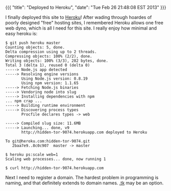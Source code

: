 {{{
  "title": "Deployed to Heroku",
  "date": "Tue Feb 26 21:48:08 EST 2013"
}}}

I finally deployed this site to [Heroku](http://heroku.com)! After wading through hoardes of poorly designed "free" hosting sites, I remembered Heroku allows one free web dyno, which is all I need for this site. I really enjoy how minimal and easy heroku is:

    $ git push heroku master
    Counting objects: 5, done.
    Delta compression using up to 2 threads.
    Compressing objects: 100% (2/2), done.
    Writing objects: 100% (3/3), 282 bytes, done.
    Total 3 (delta 1), reused 0 (delta 0)
    -----> Node.js app detected
    -----> Resolving engine versions
           Using Node.js version: 0.8.19
           Using npm version: 1.1.65
    -----> Fetching Node.js binaries
    -----> Vendoring node into slug
    -----> Installing dependencies with npm
    ... npm crap ...
    -----> Building runtime environment
    -----> Discovering process types
           Procfile declares types -> web

    -----> Compiled slug size: 11.6MB
    -----> Launching... done, v9
           http://hidden-tor-9074.herokuapp.com deployed to Heroku

    To git@heroku.com:hidden-tor-9074.git
       2baa7e9..8c0c907  master -> master

    $ heroku ps:scale web=1
    Scaling web processes... done, now running 1

    $ curl http://hidden-tor-9074.herokuapp.com

Next I need to register a domain. The hardest problem in programming is naming, and that definitely extends to domain names. [.tk](http://www.dot.tk/) may be an option.

